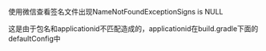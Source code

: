 使用微信查看签名文件出现NameNotFoundExceptionSigns is NULL

这是由于包名和applicationid不匹配造成的，applicationid在build.gradle下面的defaultConfig中